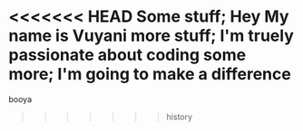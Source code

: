 <<<<<<< HEAD
Some stuff; Hey My name is Vuyani
more stuff; I'm truely passionate about coding
some more; I'm going to make a difference
=======
booya
>>>>>>> history
